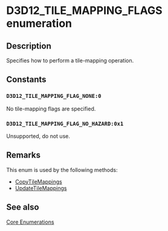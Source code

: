 # D3D12_TILE_MAPPING_FLAGS enumeration

## Description

Specifies how to perform a tile-mapping operation.

## Constants

### `D3D12_TILE_MAPPING_FLAG_NONE:0`

No tile-mapping flags are specified.

### `D3D12_TILE_MAPPING_FLAG_NO_HAZARD:0x1`

Unsupported, do not use.

## Remarks

This enum is used by the following methods:

* [CopyTileMappings](https://learn.microsoft.com/windows/desktop/api/d3d12/nf-d3d12-id3d12commandqueue-copytilemappings)
* [UpdateTileMappings](https://learn.microsoft.com/windows/desktop/api/d3d12/nf-d3d12-id3d12commandqueue-updatetilemappings)

## See also

[Core Enumerations](https://learn.microsoft.com/windows/desktop/direct3d12/direct3d-12-enumerations)